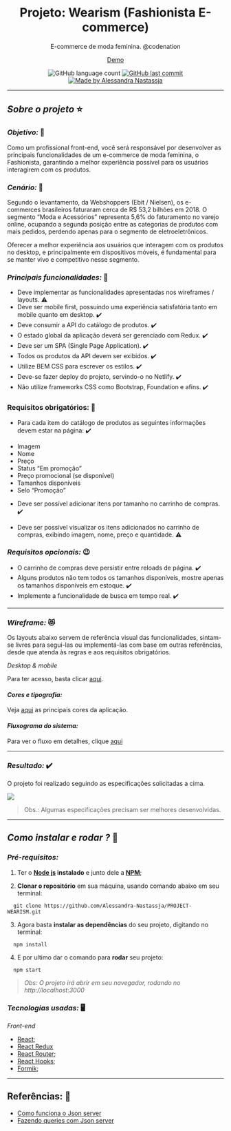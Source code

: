 <h1 align="center">
  Projeto: Wearism (Fashionista E-commerce)
</h1>
<p align="center">E-commerce de moda feminina. @codenation</p>
<p align="center">
  <a href="https://wearism.netlify.app/" target="_black">Demo</a>
</p>
<p align="center">
  <img alt="GitHub language count" src="https://img.shields.io/github/repo-size/Alessandra-Nastassja/PROJECT-WEARISM?color=%239175db">
  <a href="https://github.com/Alessandra-Nastassja/PROJECT-WEARISM/commits/master">
    <img alt="GitHub last commit" src="https://img.shields.io/github/last-commit/Alessandra-Nastassja/PROJECT-WEARISM?color=%239175db">
  </a>
  <a href="https://www.linkedin.com/in/alessandra-nastassja/">
    <img alt="Made by Alessandra Nastassja" src="https://img.shields.io/badge/made%20by-AlessandraNastassja-%239175db">
  </a>
</p>

****
## *Sobre o projeto* ⭐️

### *Objetivo:* 🚩

Como um profissional front-end, você será responsável por desenvolver as principais funcionalidades de um e-commerce de moda feminina, o Fashionista, garantindo a melhor experiência possível para os usuários interagirem com os produtos.

### *Cenário:* 👗

Segundo o levantamento, da Webshoppers (Ebit / Nielsen), os e-commerces brasileiros faturaram cerca de R$ 53,2 bilhões em 2018. O segmento “Moda e Acessórios” representa 5,6% do faturamento no varejo online, ocupando a segunda posição entre as categorias de produtos com mais pedidos, perdendo apenas para o segmento de eletroeletrônicos.

Oferecer a melhor experiência aos usuários que interagem com os produtos no desktop, e principalmente em dispositivos móveis, é fundamental para se manter vivo e competitivo nesse segmento.

### *Principais funcionalidades:* 📌 

- Deve implementar as funcionalidades apresentadas nos wireframes / layouts. :warning:
- Deve ser mobile first, possuindo uma experiência satisfatória tanto em mobile quanto em desktop. :heavy_check_mark:
- Deve consumir a API do catálogo de produtos. :heavy_check_mark:
- O estado global da aplicação deverá ser gerenciado com Redux. :heavy_check_mark:
- Deve ser um SPA (Single Page Application). :heavy_check_mark:
- Todos os produtos da API devem ser exibidos. :heavy_check_mark:
- Utilize BEM CSS para escrever os estilos. :heavy_check_mark:
- Deve-se fazer deploy do projeto, servindo-o no Netlify. :heavy_check_mark:
- Não utilize frameworks CSS como Bootstrap, Foundation e afins. :heavy_check_mark:


### Requisitos obrigatórios: 📌 
- Para cada item do catálogo de produtos as seguintes informações devem estar na página: :heavy_check_mark:

* Imagem
* Nome
* Preço
* Status “Em promoção”
* Preço promocional (se disponível)
* Tamanhos disponíveis
* Selo “Promoção”

- Deve ser possível adicionar itens por tamanho no carrinho de compras. :heavy_check_mark:

- Deve ser possível visualizar os itens adicionados no carrinho de compras, exibindo imagem, nome, preço e quantidade. :warning:

### *Requisitos opcionais:* 😉

- O carrinho de compras deve persistir entre reloads de página. :heavy_check_mark:
- Alguns produtos não tem todos os tamanhos disponíveis, mostre apenas os tamanhos disponíveis em estoque. :heavy_check_mark:
- Implemente a funcionalidade de busca em tempo real. :heavy_check_mark:

**** 
### *Wireframe:* 😻

Os layouts abaixo servem de referência visual das funcionalidades, sintam-se livres para segui-las ou implementá-las com base em outras referências, desde que atenda às regras e aos requisitos obrigatórios.

*Desktop & mobile*

Para ter acesso, basta clicar [aqui](https://github.com/Alessandra-Nastassja/PROJECT-WEARISM/wiki/Wireframe).

#### *Cores e tipografia:* 

Veja [aqui](https://github.com/Alessandra-Nastassja/PROJECT-WEARISM/wiki/Topografia-e-cores) as principais cores da aplicação.

#### *Fluxograma do sistema:* 

Para ver o fluxo em detalhes, clique [aqui](https://github.com/Alessandra-Nastassja/PROJECT-WEARISM/wiki/Fluxos-do-sistema)

****
### *Resultado:* :heavy_check_mark:
O projeto foi realizado seguindo as especificações solicitadas a cima.

![](https://github.com/Alessandra-Nastassja/PROJECT-WEARISM/blob/master/src/assets/imagens/captured.gif)

> Obs.: Algumas especificações precisam ser melhores desenvolvidas.

**** 
## *Como instalar e rodar ?* 🚀
###  *Pré-requisitos:*
1. Ter o **[Node js](https://nodejs.org/en/) instalado** e junto dele a **[NPM](https://www.npmjs.com/)**;

2. **Clonar o repositório** em sua máquina, usando comando abaixo em seu terminal:

```
  git clone https://github.com/Alessandra-Nastassja/PROJECT-WEARISM.git
```

3. Agora basta **instalar as dependências** do seu projeto, digitando no terminal:

```
  npm install
```

4. E por ultimo dar o comando para **rodar** seu projeto:

```
  npm start
```

 > *Obs: O projeto irá abrir em seu navegador, rodando no http://localhost:3000*

### *Tecnologias usadas:* 🖥️

*Front-end*

* [React](https://pt-br.reactjs.org/docs/getting-started.html);
* [React Redux](https://redux.js.org/introduction/getting-started)
* [React Router](https://reacttraining.com/react-router/web/guides/quick-start);
* [React Hooks](https://pt-br.reactjs.org/docs/hooks-intro.html);
* [Formik](https://jaredpalmer.com/formik/docs/api/formik);

 ****
 ## Referências: 📑

 * [Como funciona o Json server](https://code.tutsplus.com/pt/tutorials/fake-rest-api-up-and-running-using-json-server--cms-27871)
 * [Fazendo queries com Json server](https://code.tutsplus.com/pt/tutorials/fake-rest-api-up-and-running-using-json-server--cms-27871)
